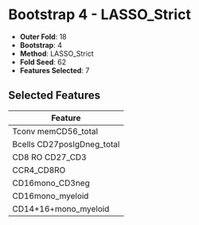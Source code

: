 # Bootstrap 4 - LASSO_Strict

- **Outer Fold**: 18
- **Bootstrap**: 4
- **Method**: LASSO_Strict
- **Fold Seed**: 62
- **Features Selected**: 7

## Selected Features

| Feature |
|---------|
| Tconv memCD56_total |
| Bcells CD27posIgDneg_total |
| CD8 RO CD27_CD3 |
| CCR4_CD8RO |
| CD16mono_CD3neg |
| CD16mono_myeloid |
| CD14+16+mono_myeloid |
